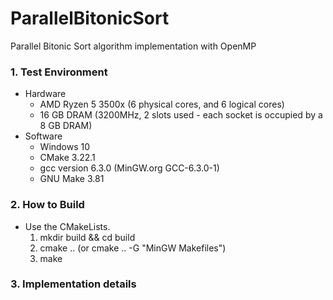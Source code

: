 # ParallelBitonicSort
Parallel Bitonic Sort algorithm implementation with OpenMP    
  
### 1. Test Environment
- Hardware
    - AMD Ryzen 5 3500x (6 physical cores, and 6 logical cores)  
    - 16 GB DRAM (3200MHz, 2 slots used - each socket is occupied by a 8 GB DRAM)  
- Software
    - Windows 10  
    - CMake 3.22.1  
    - gcc version 6.3.0 (MinGW.org GCC-6.3.0-1)  
    - GNU Make 3.81   

### 2. How to Build
- Use the CMakeLists.  
    1. mkdir build && cd build  
    2. cmake .. (or cmake .. -G "MinGW Makefiles")  
    3. make  

### 3. Implementation details
